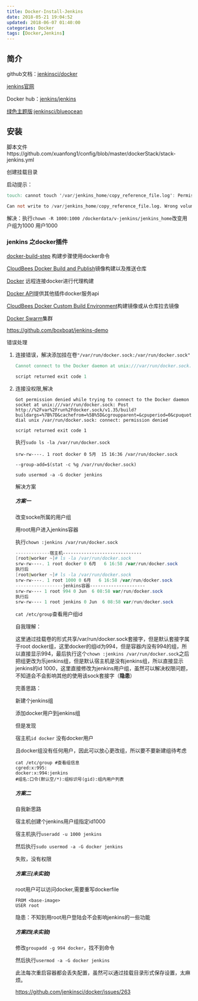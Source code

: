 ```yaml
---
title: Docker-Install-Jenkins
date: 2018-05-21 19:04:52
updated: 2018-06-07 01:40:00
categories: Docker
tags: [Docker,Jenkins]
---
```


## 简介

github文档：[jenkinsci/docker](https://github.com/jenkinsci/docker/blob/master/README.md)

[jenkins官网](https://jenkins.io/)

Docker hub：[jenkins/jenkins](https://hub.docker.com/r/jenkins/jenkins/)

[绿色主题版](https://jenkins.io/doc/book/blueocean/getting-started/):[jenkinsci/blueocean](https://hub.docker.com/r/jenkinsci/blueocean/)



## 安装

脚本文件https://github.com/xuanfong1/config/blob/master/dockerStack/stack-jenkins.yml

创建挂载目录

启动提示：

```verilog
touch: cannot touch '/var/jenkins_home/copy_reference_file.log': Permission denied

Can not write to /var/jenkins_home/copy_reference_file.log. Wrong volume permissions?
```

解决：执行`chown -R 1000:1000 /dockerdata/v-jenkins/jenkins_home`改变用户组为1000 用户1000



### jenkins 之docker插件

[docker-build-step](https://plugins.jenkins.io/docker-build-step) 构建步骤使用docker命令

[CloudBees Docker Build and Publish](https://plugins.jenkins.io/docker-build-publish)镜像构建以及推送仓库

[Docker](https://plugins.jenkins.io/docker-plugin) 远程连接docker进行代理构建

[Docker API](https://plugins.jenkins.io/docker-java-api)提供其他插件docker服务api

[CloudBees Docker Custom Build Environment](https://plugins.jenkins.io/docker-custom-build-environment)构建镜像或从仓库拉去镜像

[Docker Swarm](https://plugins.jenkins.io/docker-swarm)集群



https://github.com/boxboat/jenkins-demo



错误处理

1. 连接错误，解决添加挂在卷`"/var/run/docker.sock:/var/run/docker.sock" `

   ```verilog
   Cannot connect to the Docker daemon at unix:///var/run/docker.sock. Is the docker daemon running?
   
   script returned exit code 1
   ```

2. 连接没权限,解决

   ```
   Got permission denied while trying to connect to the Docker daemon socket at unix:///var/run/docker.sock: Post http://%2Fvar%2Frun%2Fdocker.sock/v1.35/build?buildargs=%7B%7D&cachefrom=%5B%5D&cgroupparent=&cpuperiod=0&cpuquota=0&cpusetcpus=&cpusetmems=&cpushares=0&dockerfile=Dockerfile&labels=%7B%7D&memory=0&memswap=0&networkmode=default&rm=1&session=6ec5bc5a7afd427649abb0a03b733c9586dd9271474c89359e31a3910ed971e8&shmsize=0&t=e5e2d0e18760db6972a9c42a9a81653e633ff131&target=&ulimits=null: dial unix /var/run/docker.sock: connect: permission denied
   
   script returned exit code 1
   ```

   执行`sudo ls -la /var/run/docker.sock `

   ```
   srw-rw----. 1 root docker 0 5月  15 16:36 /var/run/docker.sock
   ```

   `--group-add=$(stat -c %g /var/run/docker.sock)`

   `sudo usermod -a -G docker jenkins`

   解决方案

   ##### 方案一

   改变socke所属的用户组

   用root用户进入jenkins容器

   执行`chown :jenkins /var/run/docker.sock`

   ```powershell
   -------------宿主机------------------------------
   [root@worker ~]# ls -la /var/run/docker.sock
   srw-rw----. 1 root docker 0 6月   6 16:58 /var/run/docker.sock
   执行后
   [root@worker ~]# ls -la /var/run/docker.sock
   srw-rw----. 1 root 1000 0 6月   6 16:58 /var/run/docker.sock
   ------------------jenkins容器---------------------
   srw-rw---- 1 root 994 0 Jun  6 08:58 var/run/docker.sock
   执行后
   srw-rw---- 1 root jenkins 0 Jun  6 08:58 var/run/docker.sock
   ```

   `cat /etc/group`查看用户组id

   自我理解：

   这里通过挂载卷的形式共享/var/run/docker.sock套接字，但是默认套接字属于root docker组，这里docker的组id为994，但是容器内没有994的组，所以直接显示994，最后执行这个`chown :jenkins /var/run/docker.sock`之后把组更改为乐jenkins组，但是默认宿主机是没有jenkins组，所以直接显示jenkins的id 1000，这里直接修改为jenkins用户组，虽然可以解决权限问题，不知道会不会影响其他的使用该sock套接字（**隐患**）

   完善思路：

   新建个jenkins组

   添加docker用户到jenkins组

   但是发现

   宿主机`id docker` 没有docker用户

   且docker组没有任何用户，因此可以放心更改组，所以要不要新建组待考虑

   ```shell
   cat /etc/group #查看组信息
   cgred:x:995:
   docker:x:994:jenkins
   #组名:口令(默认空/*):组标识号(gid):组内用户列表
   ```

   ##### 方案二

   自我新思路

   宿主机创建个jenkins用户组指定id1000

   宿主机执行`useradd -u 1000 jenkins`

   然后执行`sudo usermod -a -G docker jenkins`

   失败，没有权限

   ##### 方案三(未实验)

   root用户可以访问docker,需要重写dockerfile

   ```
   FROM <base-image>
   USER root
   ```

   隐患：不知到用root用户登陆会不会影响jenkins的一些功能

   ##### 方案四(未实验)

   修改`groupadd -g 994 docker`，找不到命令

   然后执行`usermod -a -G docker jenkins`

   此法每次重启容器都会丢失配置，虽然可以通过挂载目录形式保存设置，太麻烦。

   

   

   

   

   

   https://github.com/jenkinsci/docker/issues/263

